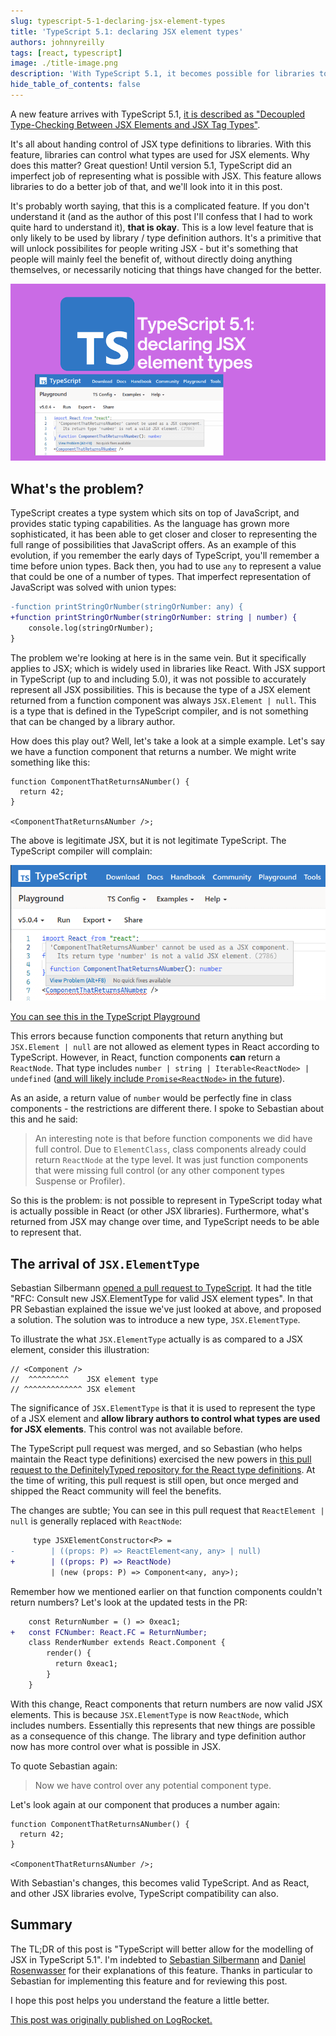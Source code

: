 ```yaml
---
slug: typescript-5-1-declaring-jsx-element-types
title: 'TypeScript 5.1: declaring JSX element types'
authors: johnnyreilly
tags: [react, typescript]
image: ./title-image.png
description: 'With TypeScript 5.1, it becomes possible for libraries to control what types are used for JSX elements. This post looks at why this matters.'
hide_table_of_contents: false
---
```


A new feature arrives with TypeScript 5.1, [it is described as "Decoupled Type-Checking Between JSX Elements and JSX Tag Types"](https://devblogs.microsoft.com/typescript/announcing-typescript-5-1-beta/#decoupled-type-checking-between-jsx-elements-and-jsx-tag-types).

It's all about handing control of JSX type definitions to libraries. With this feature, libraries can control what types are used for JSX elements. Why does this matter? Great question! Until version 5.1, TypeScript did an imperfect job of representing what is possible with JSX. This feature allows libraries to do a better job of that, and we'll look into it in this post.

It's probably worth saying, that this is a complicated feature. If you don't understand it (and as the author of this post I'll confess that I had to work quite hard to understand it), **that is okay**. This is a low level feature that is only likely to be used by library / type definition authors. It's a primitive that will unlock possibilites for people writing JSX - but it's something that people will mainly feel the benefit of, without directly doing anything themselves, or necessarily noticing that things have changed for the better.

![title image reading "TypeScript 5.1: declaring JSX element types" with the TypeScript logo](title-image.png)

<!--truncate-->

## What's the problem?

TypeScript creates a type system which sits on top of JavaScript, and provides static typing capabilities. As the language has grown more sophisticated, it has been able to get closer and closer to representing the full range of possibilities that JavaScript offers. As an example of this evolution, if you remember the early days of TypeScript, you'll remember a time before union types. Back then, you had to use `any` to represent a value that could be one of a number of types. That imperfect representation of JavaScript was solved with union types:

```diff
-function printStringOrNumber(stringOrNumber: any) {
+function printStringOrNumber(stringOrNumber: string | number) {
    console.log(stringOrNumber);
}
```

The problem we're looking at here is in the same vein. But it specifically applies to JSX; which is widely used in libraries like React. With JSX support in TypeScript (up to and including 5.0), it was not possible to accurately represent all JSX possibilities. This is because the type of a JSX element returned from a function component was always `JSX.Element | null`. This is a type that is defined in the TypeScript compiler, and is not something that can be changed by a library author.

How does this play out? Well, let's take a look at a simple example. Let's say we have a function component that returns a number. We might write something like this:

```tsx
function ComponentThatReturnsANumber() {
  return 42;
}

<ComponentThatReturnsANumber />;
```

The above is legitimate JSX, but it is not legitimate TypeScript. The TypeScript compiler will complain:

![screenshot of typescript playground saying 'ComponentThatReturnsANumber' cannot be used as a JSX component. Its return type 'number' is not a valid JSX element.(2786)](screenshot-typescript-playground.png)

[You can see this in the TypeScript Playground](https://www.typescriptlang.org/play?#code/JYWwDg9gTgLgBAJQKYEMDG8BmUIjgIilQ3wG4AoczAVwDsNgJa4BhXSWpWmAFQAsUMZDGpRaAZwCCAOWogARkigAKAJRwA3uThwiIsXAAsAJgoBfSgB424Jl14ChSfRJlzFUOAHoAfOSA)

This errors because function components that return anything but `JSX.Element | null` are not allowed as element types in React according to TypeScript. However, in React, function components **can** return a `ReactNode`. That type includes `number | string | Iterable<ReactNode> | undefined` ([and will likely include `Promise<ReactNode>` in the future](https://github.com/reactjs/rfcs/pull/229)).

As an aside, a return value of `number` would be perfectly fine in class components - the restrictions are different there. I spoke to Sebastian about this and he said:

> An interesting note is that before function components we did have full control. Due to `ElementClass`, class components already could return `ReactNode` at the type level. It was just function components that were missing full control (or any other component types Suspense or Profiler).

So this is the problem: is not possible to represent in TypeScript today what is actually possible in React (or other JSX libraries). Furthermore, what's returned from JSX may change over time, and TypeScript needs to be able to represent that.

## The arrival of `JSX.ElementType`

Sebastian Silbermann [opened a pull request to TypeScript](https://github.com/microsoft/TypeScript/pull/51328). It had the title "RFC: Consult new JSX.ElementType for valid JSX element types". In that PR Sebastian explained the issue we've just looked at above, and proposed a solution. The solution was to introduce a new type, `JSX.ElementType`.

To illustrate the what `JSX.ElementType` actually is as compared to a JSX element, consider this illustration:

```
// <Component />
//  ^^^^^^^^^    JSX element type
// ^^^^^^^^^^^^^ JSX element
```

The significance of `JSX.ElementType` is that it is used to represent the type of a JSX element and **allow library authors to control what types are used for JSX elements**. This control was not available before.

The TypeScript pull request was merged, and so Sebastian (who helps maintain the React type definitions) exercised the new powers in [this pull request to the DefinitelyTyped repository for the React type definitions](https://github.com/DefinitelyTyped/DefinitelyTyped/pull/65135). At the time of writing, this pull request is still open, but once merged and shipped the React community will feel the benefits.

The changes are subtle; You can see in this pull request that `ReactElement | null` is generally replaced with `ReactNode`:

```diff
     type JSXElementConstructor<P> =
-        | ((props: P) => ReactElement<any, any> | null)
+        | ((props: P) => ReactNode)
         | (new (props: P) => Component<any, any>);
```

Remember how we mentioned earlier on that function components couldn't return numbers? Let's look at the updated tests in the PR:

```diff
    const ReturnNumber = () => 0xeac1;
+   const FCNumber: React.FC = ReturnNumber;
    class RenderNumber extends React.Component {
        render() {
          return 0xeac1;
        }
    }
```

With this change, React components that return numbers are now valid JSX elements. This is because `JSX.ElementType` is now `ReactNode`, which includes numbers. Essentially this represents that new things are possible as a consequence of this change. The library and type definition author now has more control over what is possible in JSX.

To quote Sebastian again:

> Now we have control over any potential component type.

Let's look again at our component that produces a number again:

```tsx
function ComponentThatReturnsANumber() {
  return 42;
}

<ComponentThatReturnsANumber />;
```

With Sebastian's changes, this becomes valid TypeScript. And as React, and other JSX libraries evolve, TypeScript compatibility can also.

## Summary

The TL;DR of this post is "TypeScript will better allow for the modelling of JSX in TypeScript 5.1". I'm indebted to [Sebastian Silbermann](https://github.com/eps1lon) and [Daniel Rosenwasser](https://github.com/DanielRosenwasser) for their explanations of this feature. Thanks in particular to Sebastian for implementing this feature and for reviewing this post.

I hope this post helps you understand the feature a little better.

[This post was originally published on LogRocket.](https://blog.logrocket.com/declaring-jsx-types-typescript-5-1/)

<head>
    <link rel="canonical" href="https://blog.logrocket.com/declaring-jsx-types-typescript-5-1/" />
</head>
